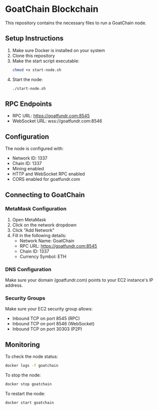 # GoatChain Blockchain

This repository contains the necessary files to run a GoatChain node.

## Setup Instructions

1. Make sure Docker is installed on your system
2. Clone this repository
3. Make the start script executable:
   ```bash
   chmod +x start-node.sh
   ```
4. Start the node:
   ```bash
   ./start-node.sh
   ```

## RPC Endpoints

- RPC URL: https://goatfundr.com:8545
- WebSocket URL: wss://goatfundr.com:8546

## Configuration

The node is configured with:
- Network ID: 1337
- Chain ID: 1337
- Mining enabled
- HTTP and WebSocket RPC enabled
- CORS enabled for goatfundr.com

## Connecting to GoatChain

### MetaMask Configuration
1. Open MetaMask
2. Click on the network dropdown
3. Click "Add Network"
4. Fill in the following details:
   - Network Name: GoatChain
   - RPC URL: https://goatfundr.com:8545
   - Chain ID: 1337
   - Currency Symbol: ETH

### DNS Configuration
Make sure your domain (goatfundr.com) points to your EC2 instance's IP address.

### Security Groups
Make sure your EC2 security group allows:
- Inbound TCP on port 8545 (RPC)
- Inbound TCP on port 8546 (WebSocket)
- Inbound TCP on port 30303 (P2P)

## Monitoring

To check the node status:
```bash
docker logs -f goatchain
```

To stop the node:
```bash
docker stop goatchain
```

To restart the node:
```bash
docker start goatchain
``` 

